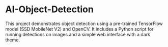 # AI-Object-Detection
This project demonstrates object detection using a pre-trained TensorFlow model (SSD MobileNet V2) and OpenCV. It includes a Python script for running detections on images and a simple web interface with a dark theme.
